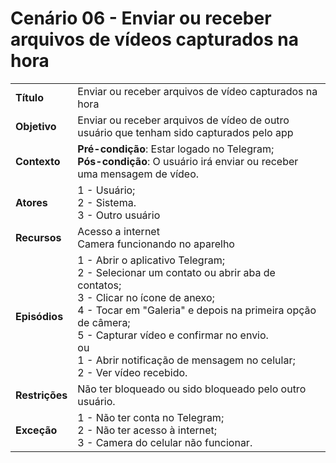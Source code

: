 # Cenário 06 - Enviar ou receber arquivos de vídeos capturados na hora

|                |                                                                                                                                                                                                                                                                                                                              |
| -------------- | :--------------------------------------------------------------------------------------------------------------------------------------------------------------------------------------------------------------------------------------------------------------------------------------------------------------------------- |
| **Título**     | Enviar ou receber arquivos de vídeo capturados na hora                                                                                                                                                                                                                                                                       |
| **Objetivo**   | Enviar ou receber arquivos de vídeo de outro usuário que tenham sido capturados pelo app                                                                                                                                                                                                                                     |
| **Contexto**   | **Pré-condição**: Estar logado no Telegram;<br>**Pós-condição**: O usuário irá enviar ou receber uma mensagem de vídeo.                                                                                                                                                                                                      |
| **Atores**     | 1 - Usuário;<br> 2 - Sistema. <br> 3 - Outro usuário                                                                                                                                                                                                                                                                         |
| **Recursos**   | Acesso a internet <br> Camera funcionando no aparelho                                                                                                                                                                                                                                                                        |
| **Episódios**  | 1 - Abrir o aplicativo Telegram;<br> 2 - Selecionar um contato ou abrir aba de contatos;<br>3 - Clicar no ícone de anexo;<br>4 - Tocar em "Galeria" e depois na primeira opção de câmera;<br> 5 - Capturar vídeo e confirmar no envio.<br> ou <br> 1 - Abrir notificação de mensagem no celular;<br> 2 - Ver vídeo recebido. |
| **Restrições** | Não ter bloqueado ou sido bloqueado pelo outro usuário.                                                                                                                                                                                                                                                                      |
| **Exceção**    | 1 - Não ter conta no Telegram;<br> 2 - Não ter acesso à internet; <br> 3 - Camera do celular não funcionar.                                                                                                                                                                                                                  |

